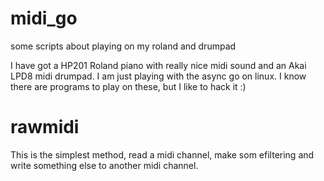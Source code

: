 # midi_go
some scripts about playing on my roland and drumpad

I have got a HP201 Roland piano with really nice midi sound and an Akai LPD8 midi drumpad.
I am just playing with the async go on linux.
I know there are programs to play on these, but I like to hack it :)

# rawmidi
This is the simplest method, read a midi channel, make som efiltering and write something else to another midi channel.
